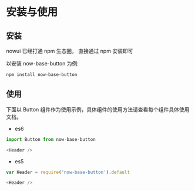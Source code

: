 # 安装与使用


## 安装
nowui 已经打通 npm 生态圈， 直接通过 npm 安装即可

以安装 now-base-button 为例:

```shell
npm install now-base-button 
```

## 使用
下面以 Button 组件作为使用示例，具体组件的使用方法请查看每个组件具体使用文档。

- es6

```javascript
import Button from now-base-button

<Header />
```

- es5 

```javascript
var Header = require('now-base-button').default

<Header />
```